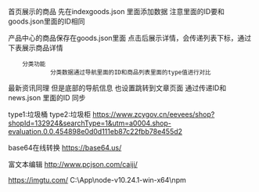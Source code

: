 
首页展示的商品
先在indexgoods.json 里面添加数据
注意里面的ID要和goods.json里面的ID相同

产品中心的商品保存在goods.json里面
		点击后展示详情，会传递列表下标，通过下表展示商品详情
		
		分类功能
				分类数据通过导航里面的ID和商品列表里面的type值进行对比

最新资讯同理
但是底部的导航信息 也设置跳转到文章页面
通过传递ID和news.json 里面的ID 同步

type1:垃圾桶
type2:垃圾柜
https://www.zcygov.cn/eevees/shop?shopId=132924&searchType=1&utm=a0004.shop-evaluation.0.0.454898e0d0d111eb87c22fbb78e455d2


base64在线转换
https://base64.us/

富文本编辑
http://www.pcjson.com/caiji/

https://imgtu.com/
C:\App\node-v10.24.1-win-x64\npm
